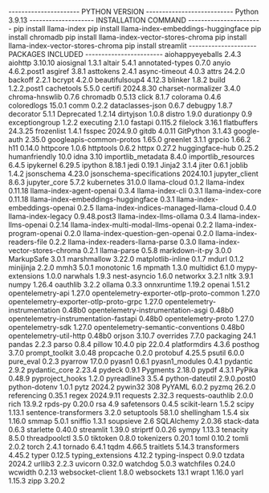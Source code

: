 ---------------------- PYTHON VERSION ---------------------------
Python 3.9.13
-------------------- INSTALLATION COMMAND -----------------------
pip install llama-index
pip install llama-index-embeddings-huggingface
pip install chromadb
pip install llama-index-vector-stores-chroma
pip install llama-index-vector-stores-chroma
pip install streamlit
--------------------- PACKAGES INCLUDED ------------------------
aiohappyeyeballs                         2.4.3
aiohttp                                  3.10.10
aiosignal                                1.3.1
altair                                   5.4.1
annotated-types                          0.7.0
anyio                                    4.6.2.post1
asgiref                                  3.8.1
asttokens                                2.4.1
async-timeout                            4.0.3
attrs                                    24.2.0
backoff                                  2.2.1
bcrypt                                   4.2.0
beautifulsoup4                           4.12.3
blinker                                  1.8.2
build                                    1.2.2.post1
cachetools                               5.5.0
certifi                                  2024.8.30
charset-normalizer                       3.4.0
chroma-hnswlib                           0.7.6
chromadb                                 0.5.13
click                                    8.1.7
colorama                                 0.4.6
coloredlogs                              15.0.1
comm                                     0.2.2
dataclasses-json                         0.6.7
debugpy                                  1.8.7
decorator                                5.1.1
Deprecated                               1.2.14
dirtyjson                                1.0.8
distro                                   1.9.0
durationpy                               0.9
exceptiongroup                           1.2.2
executing                                2.1.0
fastapi                                  0.115.2
filelock                                 3.16.1
flatbuffers                              24.3.25
frozenlist                               1.4.1
fsspec                                   2024.9.0
gitdb                                    4.0.11
GitPython                                3.1.43
google-auth                              2.35.0
googleapis-common-protos                 1.65.0
greenlet                                 3.1.1
grpcio                                   1.66.2
h11                                      0.14.0
httpcore                                 1.0.6
httptools                                0.6.2
httpx                                    0.27.2
huggingface-hub                          0.25.2
humanfriendly                            10.0
idna                                     3.10
importlib_metadata                       8.4.0
importlib_resources                      6.4.5
ipykernel                                6.29.5
ipython                                  8.18.1
jedi                                     0.19.1
Jinja2                                   3.1.4
jiter                                    0.6.1
joblib                                   1.4.2
jsonschema                               4.23.0
jsonschema-specifications                2024.10.1
jupyter_client                           8.6.3
jupyter_core                             5.7.2
kubernetes                               31.0.0
llama-cloud                              0.1.2
llama-index                              0.11.18
llama-index-agent-openai                 0.3.4
llama-index-cli                          0.3.1
llama-index-core                         0.11.18
llama-index-embeddings-huggingface       0.3.1
llama-index-embeddings-openai            0.2.5
llama-index-indices-managed-llama-cloud  0.4.0
llama-index-legacy                       0.9.48.post3
llama-index-llms-ollama                  0.3.4
llama-index-llms-openai                  0.2.14
llama-index-multi-modal-llms-openai      0.2.2
llama-index-program-openai               0.2.0
llama-index-question-gen-openai          0.2.0
llama-index-readers-file                 0.2.2
llama-index-readers-llama-parse          0.3.0
llama-index-vector-stores-chroma         0.2.1
llama-parse                              0.5.8
markdown-it-py                           3.0.0
MarkupSafe                               3.0.1
marshmallow                              3.22.0
matplotlib-inline                        0.1.7
mdurl                                    0.1.2
minijinja                                2.2.0
mmh3                                     5.0.1
monotonic                                1.6
mpmath                                   1.3.0
multidict                                6.1.0
mypy-extensions                          1.0.0
narwhals                                 1.9.3
nest-asyncio                             1.6.0
networkx                                 3.2.1
nltk                                     3.9.1
numpy                                    1.26.4
oauthlib                                 3.2.2
ollama                                   0.3.3
onnxruntime                              1.19.2
openai                                   1.51.2
opentelemetry-api                        1.27.0
opentelemetry-exporter-otlp-proto-common 1.27.0
opentelemetry-exporter-otlp-proto-grpc   1.27.0
opentelemetry-instrumentation            0.48b0
opentelemetry-instrumentation-asgi       0.48b0
opentelemetry-instrumentation-fastapi    0.48b0
opentelemetry-proto                      1.27.0
opentelemetry-sdk                        1.27.0
opentelemetry-semantic-conventions       0.48b0
opentelemetry-util-http                  0.48b0
orjson                                   3.10.7
overrides                                7.7.0
packaging                                24.1
pandas                                   2.2.3
parso                                    0.8.4
pillow                                   10.4.0
pip                                      22.0.4
platformdirs                             4.3.6
posthog                                  3.7.0
prompt_toolkit                           3.0.48
propcache                                0.2.0
protobuf                                 4.25.5
psutil                                   6.0.0
pure_eval                                0.2.3
pyarrow                                  17.0.0
pyasn1                                   0.6.1
pyasn1_modules                           0.4.1
pydantic                                 2.9.2
pydantic_core                            2.23.4
pydeck                                   0.9.1
Pygments                                 2.18.0
pypdf                                    4.3.1
PyPika                                   0.48.9
pyproject_hooks                          1.2.0
pyreadline3                              3.5.4
python-dateutil                          2.9.0.post0
python-dotenv                            1.0.1
pytz                                     2024.2
pywin32                                  308
PyYAML                                   6.0.2
pyzmq                                    26.2.0
referencing                              0.35.1
regex                                    2024.9.11
requests                                 2.32.3
requests-oauthlib                        2.0.0
rich                                     13.9.2
rpds-py                                  0.20.0
rsa                                      4.9
safetensors                              0.4.5
scikit-learn                             1.5.2
scipy                                    1.13.1
sentence-transformers                    3.2.0
setuptools                               58.1.0
shellingham                              1.5.4
six                                      1.16.0
smmap                                    5.0.1
sniffio                                  1.3.1
soupsieve                                2.6
SQLAlchemy                               2.0.36
stack-data                               0.6.3
starlette                                0.40.0
streamlit                                1.39.0
striprtf                                 0.0.26
sympy                                    1.13.3
tenacity                                 8.5.0
threadpoolctl                            3.5.0
tiktoken                                 0.8.0
tokenizers                               0.20.1
toml                                     0.10.2
tomli                                    2.0.2
torch                                    2.4.1
tornado                                  6.4.1
tqdm                                     4.66.5
traitlets                                5.14.3
transformers                             4.45.2
typer                                    0.12.5
typing_extensions                        4.12.2
typing-inspect                           0.9.0
tzdata                                   2024.2
urllib3                                  2.2.3
uvicorn                                  0.32.0
watchdog                                 5.0.3
watchfiles                               0.24.0
wcwidth                                  0.2.13
websocket-client                         1.8.0
websockets                               13.1
wrapt                                    1.16.0
yarl                                     1.15.3
zipp                                     3.20.2
